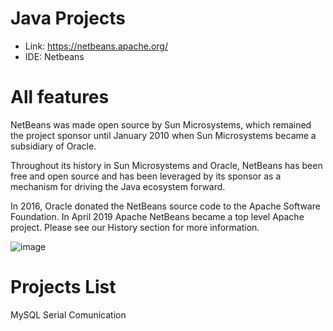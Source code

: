 # Java Projects

- Link: https://netbeans.apache.org/
- IDE: Netbeans

# All features
NetBeans was made open source by Sun Microsystems, which remained the project sponsor until January 2010 when Sun Microsystems became a subsidiary of Oracle.

Throughout its history in Sun Microsystems and Oracle, NetBeans has been free and open source and has been leveraged by its sponsor as a mechanism for driving the Java ecosystem forward.

In 2016, Oracle donated the NetBeans source code to the Apache Software Foundation. In April 2019 Apache NetBeans became a top level Apache project. Please see our History section for more information.

![image](https://github.com/jariver1986/Java/assets/62295761/4909c3ae-4c0b-4116-88f7-d73714859717)

# Projects List

MySQL
Serial Comunication

